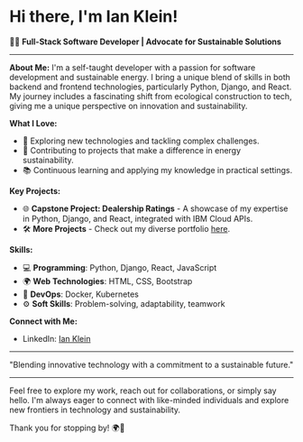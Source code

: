 # Hi there, I'm Ian Klein! 

👨‍💻 **Full-Stack Software Developer | Advocate for Sustainable Solutions**

---

**About Me:**
I'm a self-taught developer with a passion for software development and sustainable energy. I bring a unique blend of skills in both backend and frontend technologies, particularly Python, Django, and React. My journey includes a fascinating shift from ecological construction to tech, giving me a unique perspective on innovation and sustainability.

**What I Love:**
- 🚀 Exploring new technologies and tackling complex challenges.
- 🌱 Contributing to projects that make a difference in energy sustainability.
- 📚 Continuous learning and applying my knowledge in practical settings.

**Key Projects:**
- 🌐 **Capstone Project: Dealership Ratings** - A showcase of my expertise in Python, Django, and React, integrated with IBM Cloud APIs.
- 🛠️ **More Projects** - Check out my diverse portfolio [here](https://github.com/IanKlein6).

**Skills:**
- 💻 **Programming**: Python, Django, React, JavaScript
- 🌍 **Web Technologies**: HTML, CSS, Bootstrap
- 🐳 **DevOps**: Docker, Kubernetes
- ⚙️ **Soft Skills**: Problem-solving, adaptability, teamwork

**Connect with Me:**
- LinkedIn: [Ian Klein](https://www.linkedin.com/in/ianklein66)

---

"Blending innovative technology with a commitment to a sustainable future."

---

Feel free to explore my work, reach out for collaborations, or simply say hello. I'm always eager to connect with like-minded individuals and explore new frontiers in technology and sustainability.

Thank you for stopping by! 🌍🚀
